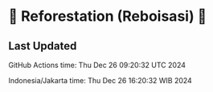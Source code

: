 
# 🌳 Reforestation (Reboisasi) 🌲

## Last Updated

GitHub Actions time: Thu Dec 26 09:20:32 UTC 2024

Indonesia/Jakarta time: Thu Dec 26 16:20:32 WIB 2024
